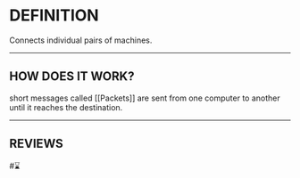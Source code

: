 # DEFINITION
Connects individual pairs of machines.

---
## HOW DOES IT WORK?
short messages called [[Packets]] are sent from one computer to another until it reaches the destination. 

---
## REVIEWS
#⌛